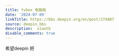 ```yaml
---
title: tvbox 电脑版
date: '2024-07-09'
linkTitle: https://bbs.deepin.org/en/post/274887
source: deepin_bbs
description:  xiaotb 
disable_comments: true
---
```

希望deepin 把
